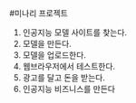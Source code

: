 
#미나리 프로젝트
1.  인공지능 모델 사이트를 찾는다.
2.  모델을 만든다.
3.  모델을 업로드한다.
4.  웹브라우저에서 테스트한다.
5.  광고를 달고 돈을 받는다.
6.  인공지능 비즈니스를 만든다
